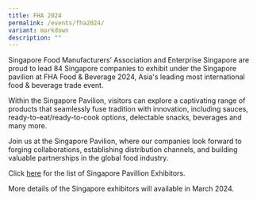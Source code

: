 ```yaml
---
title: FHA 2024
permalink: /events/fha2024/
variant: markdown
description: ""
---
```

<p>Singapore Food Manufacturers’ Association and Enterprise Singapore are proud to lead 84 Singapore companies to exhibit under the Singapore pavilion at FHA Food &amp; Beverage 2024, Asia's leading most international food &amp; beverage trade event.</p>
<p>Within the Singapore Pavilion, visitors can explore a captivating range of products that seamlessly fuse tradition with innovation, including sauces, ready-to-eat/ready-to-cook options, delectable snacks, beverages and many more.</p>
<p>Join us at the Singapore Pavilion, where our companies look forward to forging collaborations, establishing distribution channels, and building valuable partnerships in the global food industry.</p>

<p>Click <a target="_blank" href="https://drive.google.com/file/d/1DUu63kX7TiQdIC2e6QVNQpPYD7aHkIfI/view?usp=sharing">here</a> for the list of Singapore Pavillion Exhibitors.</p>

<p>More details of the Singapore exhibitors will available in March 2024.</p>